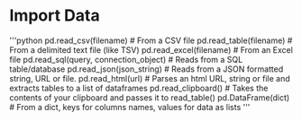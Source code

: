 # Import Data

'''python
    pd.read_csv(filename) # From a CSV file
    pd.read_table(filename) # From a delimited text file (like TSV)
    pd.read_excel(filename) # From an Excel file
    pd.read_sql(query, connection_object) # Reads from a SQL table/database
    pd.read_json(json_string) # Reads from a JSON formatted string, URL or file.
    pd.read_html(url) # Parses an html URL, string or file and extracts tables to a list of dataframes
    pd.read_clipboard() # Takes the contents of your clipboard and passes it to read_table()
    pd.DataFrame(dict) # From a dict, keys for columns names, values for data as lists
'''
  
